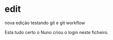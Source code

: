 # edit
nova edição
testando git  e git workflow

Esta tudo certo
o Nuno criou o login neste ficheiro.
